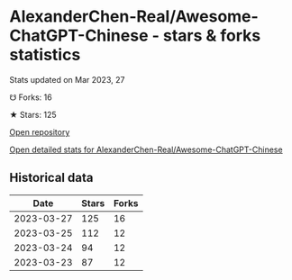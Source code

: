 # AlexanderChen-Real/Awesome-ChatGPT-Chinese - stars & forks statistics

Stats updated on Mar 2023, 27

☋ Forks: 16

★ Stars: 125

[Open repository](https://github.com/AlexanderChen-Real/Awesome-ChatGPT-Chinese)

[Open detailed stats for AlexanderChen-Real/Awesome-ChatGPT-Chinese](https://reviewgithub.com/rep/AlexanderChen-Real/Awesome-ChatGPT-Chinese)

## Historical data
| Date | Stars | Forks |
|------|-------|-------|
| 2023-03-27 | 125 | 16 | 
| 2023-03-25 | 112 | 12 | 
| 2023-03-24 | 94 | 12 | 
| 2023-03-23 | 87 | 12 | 


